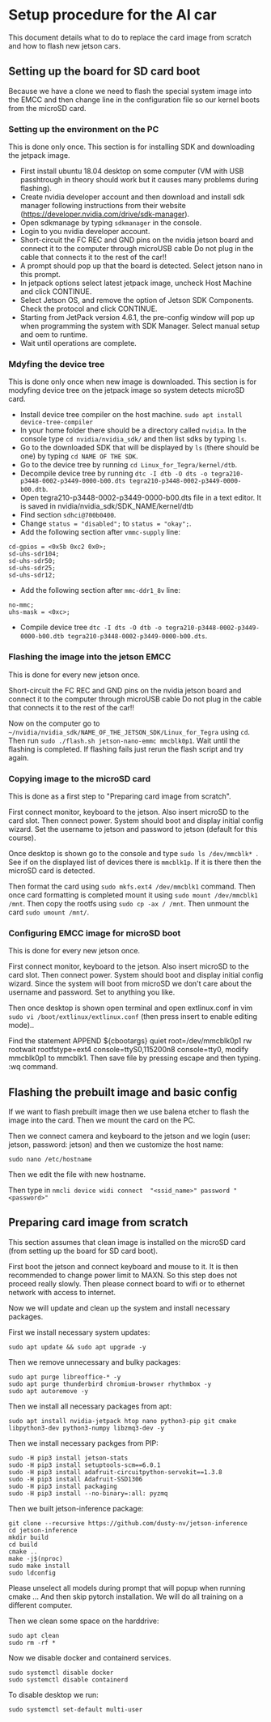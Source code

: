 # Setup procedure for the AI car

This document details what to do to replace the card image from scratch and how to flash new jetson cars.

## Setting up the board for SD card boot

Because we have a clone we need to flash the special system image into the EMCC and then change line in the configuration file so our kernel boots from the microSD card.

### Setting up the environment on the PC

This is done only once. This section is for installing SDK and downloading the jetpack image.

 - First install ubuntu 18.04 desktop on some computer (VM with USB passhtrough in theory should work but it causes many problems during flashing).
 - Create nvidia developer account and then download and install sdk manager following instructions from their website (https://developer.nvidia.com/drive/sdk-manager).
 - Open sdkmanage by typing `sdkmanager` in the console.
 - Login to you nvidia developer account.
 - Short-circuit the FC REC and GND pins on the nvidia jetson board and connect it to the computer through microUSB cable Do not plug in the cable that connects it to the rest of the car!!
 - A prompt should pop up that the board is detected. Select jetson nano in this prompt.
 - In jetpack options select latest jetpack image, uncheck Host Machine and click CONTINUE.
 - Select Jetson OS, and remove the option of Jetson SDK Components. Check the protocol and click CONTINUE.
 - Starting from JetPack version 4.6.1, the pre-config window will pop up when programming the system with SDK Manager. Select manual setup and oem to runtime.
 - Wait until operations are complete.

### Mdyfing the device tree

This is done only once when new image is downloaded. This section is for modyfing device tree on the jetpack image so system detects microSD card.

 - Install device tree compiler on the host machine. `sudo apt install device-tree-compiler`
 - In your home folder there should be a directory called `nvidia`. In the console type `cd nvidia/nvidia_sdk/` and then list sdks by typing `ls`.
 - Go to the downloaded SDK that will be displayed by `ls` (there should be one) by typing `cd NAME OF THE SDK`.
 - Go to the device tree by running `cd Linux_for_Tegra/kernel/dtb`.
 - Decompile device tree by running `dtc -I dtb -O dts -o tegra210-p3448-0002-p3449-0000-b00.dts tegra210-p3448-0002-p3449-0000-b00.dtb`.
 - Open tegra210-p3448-0002-p3449-0000-b00.dts file in a text editor. It is saved in nvidia/nvidia_sdk/SDK_NAME/kernel/dtb
 - Find section `sdhci@700b0400`.
 - Change `status = "disabled";` to `status = "okay";`.
 - Add the following section after `vmmc-supply` line:

```
cd-gpios = <0x5b 0xc2 0x0>;
sd-uhs-sdr104;
sd-uhs-sdr50;
sd-uhs-sdr25;
sd-uhs-sdr12;
```

 - Add the following section after `mmc-ddr1_8v` line:

```
no-mmc;
uhs-mask = <0xc>;
```

 - Compile device tree `dtc -I dts -O dtb -o tegra210-p3448-0002-p3449-0000-b00.dtb tegra210-p3448-0002-p3449-0000-b00.dts`.

### Flashing the image into the jetson EMCC

This is done for every new jetson once.

Short-circuit the FC REC and GND pins on the nvidia jetson board and connect it to the computer through microUSB cable Do not plug in the cable that connects it to the rest of the car!!

Now on the computer go to `~/nvidia/nvidia_sdk/NAME_OF_THE_JETSON_SDK/Linux_for_Tegra` using `cd`. Then run `sudo ./flash.sh jetson-nano-emmc mmcblk0p1`. Wait until the flashing is completed. If flashing fails just rerun the flash script and try again.

### Copying image to the microSD card

This is done as a first step to "Preparing card image from scratch".

First connect monitor, keyboard to the jetson. Also insert microSD to the card slot. Then connect power. System should boot and display initial config wizard. Set the username to jetson and password to jetson (default for this course).

Once desktop is shown go to the console and type `sudo ls /dev/mmcblk* `. See if on the displayed list of devices there is `mmcblk1p`. If it is there then the microSD card is detected.

Then format the card using `sudo mkfs.ext4 /dev/mmcblk1` command. Then once card formatting is completed mount it using `sudo mount /dev/mmcblk1 /mnt`.
Then copy the rootfs using `sudo cp -ax / /mnt`. Then unmount the card `sudo umount /mnt/`.

### Configuring EMCC image for microSD boot

This is done for every new jetson once.

First connect monitor, keyboard to the jetson. Also insert microSD to the card slot. Then connect power. System should boot and display initial config wizard. Since the system will boot from microSD we don't care about the username and password. Set to anything you like.

Then once desktop is shown open terminal and open extlinux.conf in vim `sudo vi /boot/extlinux/extlinux.conf` (then press insert to enable editing mode)..

Find the statement APPEND ${cbootargs} quiet root=/dev/mmcblk0p1 rw rootwait rootfstype=ext4 console=ttyS0,115200n8 console=tty0, modify mmcblk0p1 to mmcblk1. Then save file by pressing escape and then typing. :wq command.

## Flashing the prebuilt image and basic config

If we want to flash prebuilt image then we use balena etcher to flash the image into the card. Then we mount the card on the PC.

Then we connect camera and keyboard to the jetson and we login (user: jetson, password: jetson) and then we customize the host name:

`sudo nano /etc/hostname`

Then we edit the file with new hostname.

Then type in `nmcli device widi connect  "<ssid_name>" password "<password>"`

## Preparing card image from scratch

This section assumes that clean image is installed on the microSD card (from setting up the board for SD card boot).

First boot the jetson and connect keyboard and mouse to it. It is then recommended to change power limit to MAXN. So this step does not proceed really slowly.
Then please connect board to wifi or to ethernet network with access to internet.

Now we will update and clean up the system and install necessary packages.

First we install necessary system updates:

```
sudo apt update && sudo apt upgrade -y
```

Then we remove unnecessary and bulky packages:

```
sudo apt purge libreoffice-* -y
sudo apt purge thunderbird chromium-browser rhythmbox -y
sudo apt autoremove -y
```

Then we install all necessary packages from apt:

```
sudo apt install nvidia-jetpack htop nano python3-pip git cmake libpython3-dev python3-numpy libzmq3-dev -y
```

Then we install necessary packges from PIP:

```
sudo -H pip3 install jetson-stats
sudo -H pip3 install setuptools-scm==6.0.1
sudo -H pip3 install adafruit-circuitpython-servokit==1.3.8
sudo -H pip3 install Adafruit-SSD1306
sudo -H pip3 install packaging
sudo -H pip3 install --no-binary=:all: pyzmq
```

Then we built jetson-inference package:

```
git clone --recursive https://github.com/dusty-nv/jetson-inference
cd jetson-inference
mkdir build
cd build
cmake ..
make -j$(nproc)
sudo make install
sudo ldconfig
```

Please unselect all models during prompt that will popup when running cmake ... And then skip pytorch installation. We will do all training on a different computer.

Then we clean some space on the harddrive:

```
sudo apt clean
sudo rm -rf *
```

Now we disable docker and containerd services.

```
sudo systemctl disable docker
sudo systemctl disable containerd
```

To disable desktop we run:

```
sudo systemctl set-default multi-user
```
